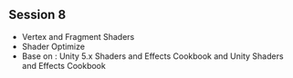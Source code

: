 
## Session 8


- Vertex and Fragment Shaders
- Shader Optimize
- Base on : Unity 5.x Shaders and Effects Cookbook and Unity Shaders and Effects Cookbook




